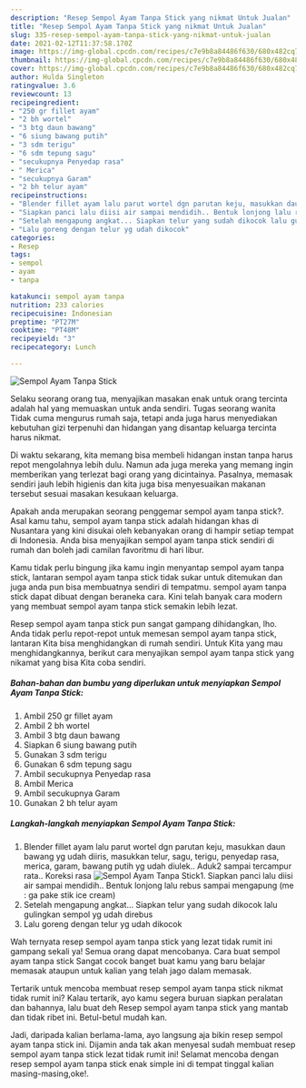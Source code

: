 ```yaml
---
description: "Resep Sempol Ayam Tanpa Stick yang nikmat Untuk Jualan"
title: "Resep Sempol Ayam Tanpa Stick yang nikmat Untuk Jualan"
slug: 335-resep-sempol-ayam-tanpa-stick-yang-nikmat-untuk-jualan
date: 2021-02-12T11:37:58.170Z
image: https://img-global.cpcdn.com/recipes/c7e9b8a84486f630/680x482cq70/sempol-ayam-tanpa-stick-foto-resep-utama.jpg
thumbnail: https://img-global.cpcdn.com/recipes/c7e9b8a84486f630/680x482cq70/sempol-ayam-tanpa-stick-foto-resep-utama.jpg
cover: https://img-global.cpcdn.com/recipes/c7e9b8a84486f630/680x482cq70/sempol-ayam-tanpa-stick-foto-resep-utama.jpg
author: Hulda Singleton
ratingvalue: 3.6
reviewcount: 13
recipeingredient:
- "250 gr fillet ayam"
- "2 bh wortel"
- "3 btg daun bawang"
- "6 siung bawang putih"
- "3 sdm terigu"
- "6 sdm tepung sagu"
- "secukupnya Penyedap rasa"
- " Merica"
- "secukupnya Garam"
- "2 bh telur ayam"
recipeinstructions:
- "Blender fillet ayam lalu parut wortel dgn parutan keju, masukkan daun bawang yg udah diiris, masukkan telur, sagu, terigu, penyedap rasa, merica, garam, bawang putih yg udah diulek.. Aduk2 sampai tercampur rata.. Koreksi rasa"
- "Siapkan panci lalu diisi air sampai mendidih.. Bentuk lonjong lalu rebus sampai mengapung (me : ga pake stik ice cream)"
- "Setelah mengapung angkat... Siapkan telur yang sudah dikocok lalu gulingkan sempol yg udah direbus"
- "Lalu goreng dengan telur yg udah dikocok"
categories:
- Resep
tags:
- sempol
- ayam
- tanpa

katakunci: sempol ayam tanpa 
nutrition: 233 calories
recipecuisine: Indonesian
preptime: "PT27M"
cooktime: "PT48M"
recipeyield: "3"
recipecategory: Lunch

---
```



![Sempol Ayam Tanpa Stick](https://img-global.cpcdn.com/recipes/c7e9b8a84486f630/680x482cq70/sempol-ayam-tanpa-stick-foto-resep-utama.jpg)

Selaku seorang orang tua, menyajikan masakan enak untuk orang tercinta adalah hal yang memuaskan untuk anda sendiri. Tugas seorang  wanita Tidak cuma mengurus rumah saja, tetapi anda juga harus menyediakan kebutuhan gizi terpenuhi dan hidangan yang disantap keluarga tercinta harus nikmat.

Di waktu  sekarang, kita memang bisa membeli hidangan instan tanpa harus repot mengolahnya lebih dulu. Namun ada juga mereka yang memang ingin memberikan yang terlezat bagi orang yang dicintainya. Pasalnya, memasak sendiri jauh lebih higienis dan kita juga bisa menyesuaikan makanan tersebut sesuai masakan kesukaan keluarga. 



Apakah anda merupakan seorang penggemar sempol ayam tanpa stick?. Asal kamu tahu, sempol ayam tanpa stick adalah hidangan khas di Nusantara yang kini disukai oleh kebanyakan orang di hampir setiap tempat di Indonesia. Anda bisa menyajikan sempol ayam tanpa stick sendiri di rumah dan boleh jadi camilan favoritmu di hari libur.

Kamu tidak perlu bingung jika kamu ingin menyantap sempol ayam tanpa stick, lantaran sempol ayam tanpa stick tidak sukar untuk ditemukan dan juga anda pun bisa membuatnya sendiri di tempatmu. sempol ayam tanpa stick dapat dibuat dengan beraneka cara. Kini telah banyak cara modern yang membuat sempol ayam tanpa stick semakin lebih lezat.

Resep sempol ayam tanpa stick pun sangat gampang dihidangkan, lho. Anda tidak perlu repot-repot untuk memesan sempol ayam tanpa stick, lantaran Kita bisa menghidangkan di rumah sendiri. Untuk Kita yang mau menghidangkannya, berikut cara menyajikan sempol ayam tanpa stick yang nikamat yang bisa Kita coba sendiri.

<!--inarticleads1-->

##### Bahan-bahan dan bumbu yang diperlukan untuk menyiapkan Sempol Ayam Tanpa Stick:

1. Ambil 250 gr fillet ayam
1. Ambil 2 bh wortel
1. Ambil 3 btg daun bawang
1. Siapkan 6 siung bawang putih
1. Gunakan 3 sdm terigu
1. Gunakan 6 sdm tepung sagu
1. Ambil secukupnya Penyedap rasa
1. Ambil  Merica
1. Ambil secukupnya Garam
1. Gunakan 2 bh telur ayam




<!--inarticleads2-->

##### Langkah-langkah menyiapkan Sempol Ayam Tanpa Stick:

1. Blender fillet ayam lalu parut wortel dgn parutan keju, masukkan daun bawang yg udah diiris, masukkan telur, sagu, terigu, penyedap rasa, merica, garam, bawang putih yg udah diulek.. Aduk2 sampai tercampur rata.. Koreksi rasa
<img src="https://img-global.cpcdn.com/steps/b90f4809b5b5f09a/160x128cq70/sempol-ayam-tanpa-stick-langkah-memasak-1-foto.jpg" alt="Sempol Ayam Tanpa Stick">1. Siapkan panci lalu diisi air sampai mendidih.. Bentuk lonjong lalu rebus sampai mengapung (me : ga pake stik ice cream)
1. Setelah mengapung angkat... Siapkan telur yang sudah dikocok lalu gulingkan sempol yg udah direbus
1. Lalu goreng dengan telur yg udah dikocok




Wah ternyata resep sempol ayam tanpa stick yang lezat tidak rumit ini gampang sekali ya! Semua orang dapat mencobanya. Cara buat sempol ayam tanpa stick Sangat cocok banget buat kamu yang baru belajar memasak ataupun untuk kalian yang telah jago dalam memasak.

Tertarik untuk mencoba membuat resep sempol ayam tanpa stick nikmat tidak rumit ini? Kalau tertarik, ayo kamu segera buruan siapkan peralatan dan bahannya, lalu buat deh Resep sempol ayam tanpa stick yang mantab dan tidak ribet ini. Betul-betul mudah kan. 

Jadi, daripada kalian berlama-lama, ayo langsung aja bikin resep sempol ayam tanpa stick ini. Dijamin anda tak akan menyesal sudah membuat resep sempol ayam tanpa stick lezat tidak rumit ini! Selamat mencoba dengan resep sempol ayam tanpa stick enak simple ini di tempat tinggal kalian masing-masing,oke!.

